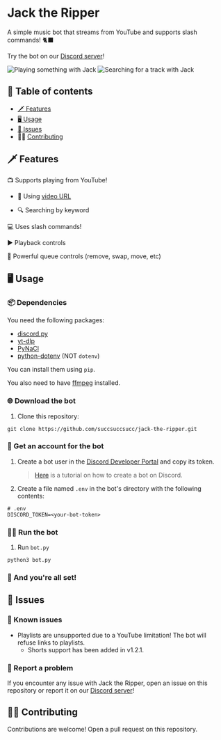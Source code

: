 # Jack the Ripper

A simple music bot that streams from YouTube and supports slash commands! 🐈‍⬛

Try the bot on our [Discord server](https://discord.gg/RNmMMF6xHY)!

![Playing something with Jack](https://cdn.discordapp.com/attachments/958651015064854551/1059756759310417940/image.png)
![Searching for a track with Jack](https://cdn.discordapp.com/attachments/1029326036149751828/1059846731434557471/image.png)

## 💠 Table of contents
- [🗡️ Features](#🗡️-features)
- [🖥️ Usage](#🖥️-usage)
- [🤨 Issues](#🤨-issues)
- 👩‍💻 [Contributing](#👩‍💻-contributing)

## 🗡️ Features
📺 Supports playing from YouTube!

- 🔗 Using [video URL](https://youtu.be/FXsGCieXm1E)

- 🔍 Searching by keyword

💻 Uses slash commands!

▶️ Playback controls 

📃 Powerful queue controls (remove, swap, move, etc)

## 🖥️ Usage

### 📦 Dependencies

You need the following packages:

- [discord.py](https://github.com/Rapptz/discord.py)
- [yt-dlp](https://github.com/yt-dlp/yt-dlp)
- [PyNaCl](https://pypi.org/project/PyNaCl/)
- [python-dotenv](https://pypi.org/project/python-dotenv/) (NOT `dotenv`)

You can install them using `pip`.

You also need to have [ffmpeg](https://ffmpeg.org/) installed.

### 🌐 Download the bot

1. Clone this repository:

```
git clone https://github.com/succsuccsucc/jack-the-ripper.git
```

### 🪪 Get an account for the bot

1. Create a bot user in the [Discord Developer Portal](https://discord.com/developers/applications) and copy its token.

    > [Here](https://realpython.com/how-to-make-a-discord-bot-python/#how-to-make-a-discord-bot-in-the-developer-portal) is a tutorial on how to create a bot on Discord.

2. Create a file named `.env` in the bot's directory with the following contents:

```
# .env
DISCORD_TOKEN=<your-bot-token>
```

### 🏃‍♀️ Run the bot

1. Run `bot.py`

```
python3 bot.py
```

### 🏁 And you're all set!

## 🤨 Issues

### 📑 Known issues

- Playlists are unsupported due to a YouTube limitation! The bot will refuse links to playlists.
  - Shorts support has been added in v1.2.1.

### 📮 Report a problem

If you encounter any issue with Jack the Ripper, open an issue on this repository or report it on our [Discord server](https://discord.gg/RNmMMF6xHY)!

## 👩‍💻 Contributing

Contributions are welcome! Open a pull request on this repository.